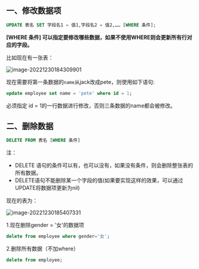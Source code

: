 ## 一、修改数据项

```sql
UPDATE 表名 SET 字段名1 = 值1,字段名2 = 值2,…… [WHERE 条件];
```

**[WHERE 条件] 可以指定要修改哪些数据，如果不使用WHERE则会更新所有行对应的字段。**

比如现在有一张表：

![image-20221230184309901](C:\Users\DELL\Desktop\日常学习笔记\dailyStudyNote\mysql学习\src\picture\image-20221230184309901.png)

现在需要将第一条数据的`name`从jack改成pete，则使用如下语句:

```sql
update employee set name = 'pete' where id = 1;
```

必须指定 id = 1的一行数据进行修改，否则三条数据的name都会被修改。

## 二、删除数据

```sql
DELETE FROM 表名 [WHERE 条件]
```

注：

- DELETE 语句的条件可以有，也可以没有，如果没有条件，则会删除整张表的所有数据。
- DELETE语句不能删除某一个字段的值(如果要实现这样的效果，可以通过UPDATE将数据项更新为nil)

现在的表为：

![image-20221230185407331](C:\Users\DELL\Desktop\日常学习笔记\dailyStudyNote\mysql学习\src\picture\image-20221230185407331.png)

1.现在删除gender = '女'的数据项

```sql
delete from employee where gender='女';
```

2.删除所有数据（不加where）

```sql
delete from employee;
```

